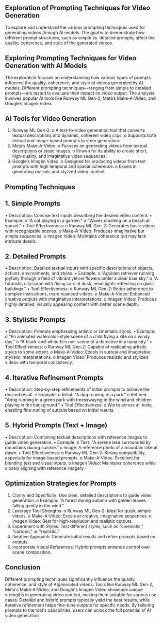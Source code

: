 ## Exploration of Prompting Techniques for Video Generation
To explore and understand the various prompting techniques used for generating videos through 
AI models. The goal is to demonstrate how different prompt structures, such as simple vs. detailed prompts, affect the quality, coherence, and style of the generated videos.

## Exploring Prompting Techniques for Video Generation with AI Models
The exploration focuses on understanding how various types of prompts influence the quality, 
coherence, and style of videos generated by AI models. Different prompting techniques—ranging 
from simple to detailed prompts—are tested to evaluate their impact on video output. The analysis involves popular AI tools like Runway ML Gen-2, Meta’s Make-A-Video, and Google’s Imagen 
Video.

## AI Tools for Video Generation
1. Runway ML Gen-2:
o A text-to-video generation tool that converts textual descriptions into dynamic, 
coherent video clips.
o Supports both textual and image-based prompts to steer generation.
2. Meta’s Make-A-Video:
o Focuses on generating videos from textual descriptions or static images. o Known 
for its ability to create short, high-quality, and imaginative video sequences.
3. Google’s Imagen Video:
o Designed for producing videos from text prompts with high temporal and spatial 
coherence.
o Excels in generating realistic and stylized video content.

## Prompting Techniques

## 1. Simple Prompts
• Description: Concise text inputs describing the desired video content.
• Example:
o "A cat playing in a garden." o "Waves crashing on a beach at sunset."
• Tool Effectiveness:
o Runway ML Gen-2: Generates basic videos with recognizable scenes.
o Make-A-Video: Produces imaginative but simple sequences. o Imagen 
Video: Maintains coherence but may lack intricate details.

## 2. Detailed Prompts
• Description: Detailed textual inputs with specific descriptions of objects, actions, 
environments, and styles.
• Example:
o "Agolden retriever running joyfully through a field of vibrant yellow flowers under 
a clear blue sky."
o "A futuristic cityscape with flying cars at dusk, neon lights reflecting on glass 
buildings."
• Tool Effectiveness:
o Runway ML Gen-2: Better adherence to complex instructions, more nuanced 
videos.
o Make-A-Video: Enhanced creative outputs with imaginative interpretations.
o Imagen Video: Produces highly detailed, visually appealing content with better
scene depth.

## 3. Stylistic Prompts
• Description: Prompts emphasizing artistic or cinematic styles.
• Example:
o "An animated watercolor-style scene of a child flying a kite on a windy day." o
"A black-and-white film noir scene of a detective in a rainy city."
• Tool Effectiveness:
o Runway ML Gen-2: Capable of replicating artistic styles to some extent. o
Make-A-Video: Excels in surreal and imaginative stylistic interpretations.
o Imagen Video: Produces realistic and stylized videos with temporal
consistency.

## 4. Iterative Refinement Prompts
• Description: Step-by-step refinements of initial prompts to achieve the desired result.
• Example:
o Initial: "A dog running in a park."
o Refined: "Adog running in a green park with treesswaying in the wind and children 
playing in the background."
• Tool Effectiveness:
o Works across all tools, enabling fine-tuning of outputs based on initial results.

## 5. Hybrid Prompts (Text + Image)
• Description: Combining textual descriptions with reference images to guide video 
generation.
• Example:
o Text: "A serene lake surrounded by mountains during sunrise." o Image: A 
reference photo of a mountain lake at dawn.
• Tool Effectiveness:
o Runway ML Gen-2: Strong compatibility, especially for image-based prompts. o
Make-A-Video: Excellent for blending text and visual inputs.
o Imagen Video: Maintains coherence while closely aligning with reference imagery

## Optimization Strategies for Prompts
1. Clarity and Specificity: Use clear, detailed descriptions to guide video generation.
o Example: "A forest during autumn with golden leaves falling gently in the wind."
2. Leverage Tool Strengths:
o Runway ML Gen-2: Ideal for quick, simple videos.
o Make-A-Video: Excels at creative, imaginative sequences.
o Imagen Video: Best for high-resolution and realistic outputs.
3. Experiment with Styles: Test different styles, such as "cinematic," "cartoon," or 
"realistic."
4. Iterative Approach: Generate initial results and refine prompts based on outputs.
5. Incorporate Visual References: Hybrid prompts enhance control over scene composition.

## Conclusion
Different prompting techniques significantly influence the quality, coherence, and style of 
AIgenerated videos. Tools like Runway ML Gen-2, Meta's Make-A-Video, and Google's 
Imagen Video showcase unique strengths in generating video content, making them suitable for 
various use cases. Detailed and hybrid prompts typically yield the best results, while iterative refinement helps fine-tune outputs for specific needs. By tailoring prompts to the tool's capabilities, users can unlock the full potential of AI video generation
